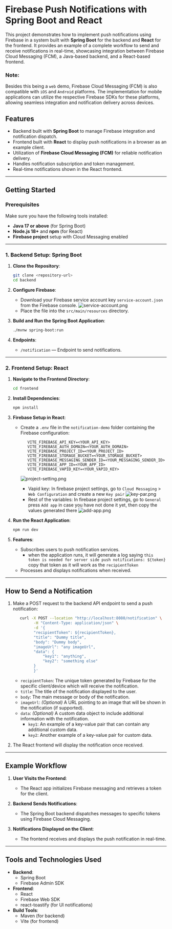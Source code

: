 # Firebase Push Notifications with Spring Boot and React

This project demonstrates how to implement push notifications using Firebase in a system built with **Spring Boot** for
the backend and **React** for the frontend. It provides an example of a complete workflow to send and receive
notifications in real-time, showcasing integration between Firebase Cloud Messaging (FCM), a Java-based backend, and a
React-based frontend.

### Note:
Besides this being a `web` demo, Firebase Cloud Messaging (FCM) is also compatible with `iOS` and `Android` platforms. The implementation for mobile applications can utilize the respective Firebase SDKs for these platforms, allowing seamless integration and notification delivery across devices.


## Features

- Backend built with **Spring Boot** to manage Firebase integration and notification dispatch.
- Frontend built with **React** to display push notifications in a browser as an example client.
- Utilization of **Firebase Cloud Messaging (FCM)** for reliable notification delivery.
- Handles notification subscription and token management.
- Real-time notifications shown in the React frontend.

---

## Getting Started

### Prerequisites

Make sure you have the following tools installed:

- **Java 17 or above** (for Spring Boot)
- **Node.js 18+** and **npm** (for React)
- **Firebase project** setup with Cloud Messaging enabled

---

### 1. Backend Setup: Spring Boot

1. **Clone the Repository**:
   ```bash
   git clone <repository-url>
   cd backend
   ```

2. **Configure Firebase**:
    - Download your Firebase service account key `service-account.json` from the Firebase console.
    ![service-account.png](documentation/service-account.png)
    - Place the file into the `src/main/resources` directory.

3. **Build and Run the Spring Boot Application**:
   ```bash
   ./mvnw spring-boot:run
   ```

4. **Endpoints**:
    - `/notification` — Endpoint to send notifications.

---

### 2. Frontend Setup: React

1. **Navigate to the Frontend Directory**:
   ```bash
   cd frontend
   ```

2. **Install Dependencies**:
   ```bash
   npm install
   ```

3. **Firebase Setup in React**:
    - Create a `.env` file in the `notification-demo` folder containing the Firebase configuration:
      ```dotenv
         VITE_FIREBASE_API_KEY=<YOUR_API_KEY>
         VITE_FIREBASE_AUTH_DOMAIN=<YOUR_AUTH_DOMAIN>
         VITE_FIREBASE_PROJECT_ID=<YOUR_PROJECT_ID>
         VITE_FIREBASE_STORAGE_BUCKET=<YOUR_STORAGE_BUCKET>
         VITE_FIREBASE_MESSAGING_SENDER_ID=<YOUR_MESSAGING_SENDER_ID>
         VITE_FIREBASE_APP_ID=<YOUR_APP_ID>
         VITE_FIREBASE_VAPID_KEY=<YOUR_VAPID_KEY>
      ```
        ![project-setting.png](documentation/project-setting.png)      

        - Vapid key:
          In firebase project settings, go to `Cloud Messaging` > `Web Configuration` and create a new `Key pair`
          ![key-par.png](documentation/key-par.png)
        - Rest of the variables:
          In firebase project settings, go to `General` press `Add app` in case you have not done it yet, then copy the
          values generated there
          ![add-app.png](documentation/add-app.png)

4. **Run the React Application**:
   ```bash
   npm run dev
   ```

5. **Features**:
    - Subscribes users to push notification services.
        - when the application runs, it will generate a log saying
          `this token is needed for server side push notifications: ${token}` copy that token as it will work as the `recipientToken`
    - Processes and displays notifications when received.

---

## How to Send a Notification

1. Make a POST request to the backend API endpoint to send a push notification:
   ```bash
      curl -X POST --location "http://localhost:8080/notification" \
            -H "Content-Type: application/json" \
            -d '{
            "recipientToken": ${recipientToken},
            "title": "Dummy title",
            "body": "Dummy body",
            "imageUrl": "any imageUrl",
            "data": {
                "key1": "anything",
                "key2": "something else"
            }
            }'
   ```

   - `recipientToken`: The unique token generated by Firebase for the specific client/device which will receive the notification.
   - `title`: The title of the notification displayed to the user.
   - `body`: The main message or body of the notification.
   - `imageUrl`: _(Optional)_ A URL pointing to an image that will be shown in the notification (if supported).
   - `data`: _(Optional)_ A custom data object to include additional information with the notification.
       - `key1`: An example of a key-value pair that can contain any additional custom data.
       - `key2`: Another example of a key-value pair for custom data.
  

2. The React frontend will display the notification once received.

---

## Example Workflow

1. **User Visits the Frontend**:
    - The React app initializes Firebase messaging and retrieves a token for the client.

2. **Backend Sends Notifications**:
    - The Spring Boot backend dispatches messages to specific tokens using Firebase Cloud Messaging.

3. **Notifications Displayed on the Client**:
    - The frontend receives and displays the push notification in real-time.

---

## Tools and Technologies Used

- **Backend**:
    - Spring Boot
    - Firebase Admin SDK
- **Frontend**:
    - React
    - Firebase Web SDK
    - react-toastify (for UI notifications)
- **Build Tools**:
    - Maven (for backend)
    - Vite (for frontend)

